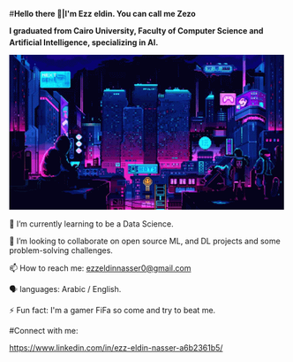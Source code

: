  #**Hello there 👋|I'm Ezz eldin. You can call me Zezo**

  <sub> </sub>**I graduated from Cairo University, Faculty of Computer Science and Artificial Intelligence, specializing in AI.**
 
 ![](https://github.com/Ezzeldin-nasser939/Ezzeldin-nasser939/blob/main/future-gaming.gif)
   
🌱 I’m currently learning to be a Data Science.

👯 I’m looking to collaborate on open source ML, and DL projects and some problem-solving challenges. 

📫 How to reach me: ezzeldinnasser0@gmail.com

🗣️ languages: Arabic / English.

⚡ Fun fact: I'm a gamer FiFa so come and try to beat me.

 #Connect with me:
 
 https://www.linkedin.com/in/ezz-eldin-nasser-a6b2361b5/
